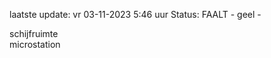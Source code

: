 laatste update: 
vr 03-11-2023  5:46   uur 
Status: FAALT - geel - 
<div class="service R">schijfruimte</div><div class="service R">microstation</div>